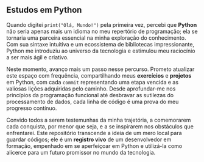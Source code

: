 ## Estudos em Python

Quando digitei `print("Olá, Mundo!")` pela primeira vez, percebi que **Python** não seria apenas mais um idioma no meu repertório de programação; ela se tornaria uma parceira essencial na minha exploração do conhecimento. Com sua sintaxe intuitiva e um ecossistema de bibliotecas impressionante, Python me introduziu ao universo da tecnologia e estimulou meu raciocínio a ser mais ágil e criativo.

Neste momento, avanço mais um passo nesse percurso. Prometo atualizar este espaço com frequência, compartilhando meus **exercícios** e **projetos** em Python, com cada `commit` representando uma etapa vencida e as valiosas lições adquiridas pelo caminho. Desde aprofundar-me nos princípios da programação funcional até desbravar as sutilezas do processamento de dados, cada linha de código é uma prova do meu progresso contínuo.

Convido todos a serem testemunhas da minha trajetória, a comemorarem cada conquista, por menor que seja, e a se inspirarem nos obstáculos que enfrentarei. Este repositório transcende a ideia de um mero local para guardar códigos; ele é um **registro vivo** de um desenvolvedor em formação, empenhado em se aperfeiçoar em Python e utilizá-la como alicerce para um futuro promissor no mundo da tecnologia.
